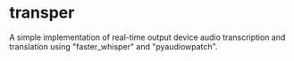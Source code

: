 # transper
A simple implementation of real-time output device audio transcription and translation using "faster_whisper" and "pyaudiowpatch".
